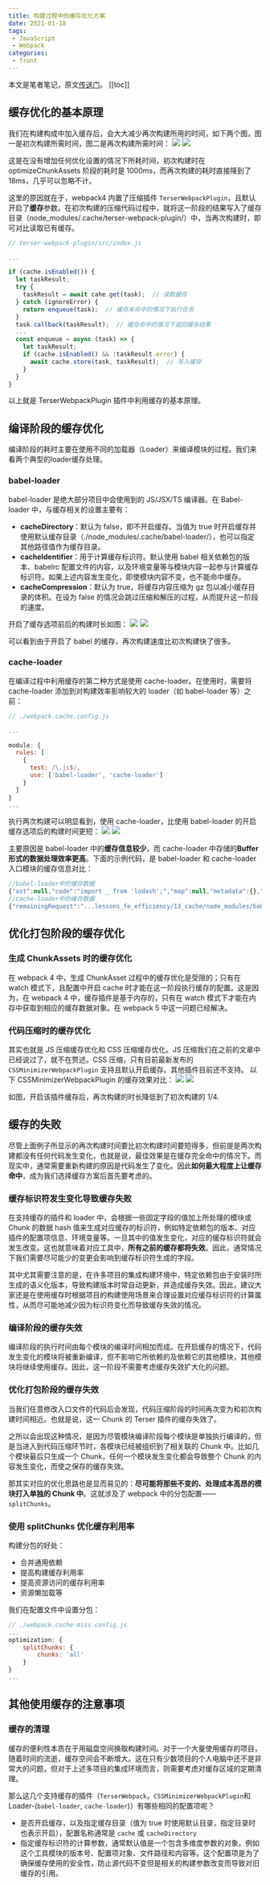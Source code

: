 ```yaml
---
title: 构建过程中的缓存优化方案
date: 2021-01-18
tags:
 - JavaScript
 - Webpack
categories:
 - front
---
```

本文是笔者笔记，原文[传送门](https://kaiwu.lagou.com/course/courseInfo.htm?courseId=416#/detail/pc?id=4427)。
[[toc]]

## 缓存优化的基本原理
我们在构建构成中加入缓存后，会大大减少再次构建所用的时间，如下两个图，图一是初次构建所需时间，图二是再次构建所需时间：
![](../imgs/webpack_first_build.png)
![](../imgs/webpack_again_build.png)

这是在没有增加任何优化设置的情况下所耗时间，初次构建时在 optimizeChunkAssets 阶段的耗时是 1000ms，而再次构建的耗时直接降到了 18ms，几乎可以忽略不计。

这里的原因就在于，webpack4 内置了压缩插件 `TerserWebpackPlugin`，且默认开启了**缓存**参数。在初次构建的压缩代码过程中，就将这一阶段的结果写入了缓存目录（node_modules/.cache/terser-webpack-plugin/）中，当再次构建时，即可对比读取已有缓存。
```js
// terser-webpack-plugin/src/index.js

...

if (cache.isEnabled()) {
  let taskResult;
  try {
    taskResult = await cahe.get(task);  // 读取缓存
  } catch (ignoreError) {
    return enqueue(task);  // 缓存未命中的情况下执行任务
  }
  task.callback(taskResult);  // 缓存命中的情况下返回缓存结果
  ...
  const enqueue = async (task) => {
    let taskResult;
    if (cache.isEnabled() && !taskResult.error) {
      await cache.store(task, taskResult);  // 写入缓存
    }
  }
}
```
以上就是 TerserWebpackPlugin 插件中利用缓存的基本原理。

## 编译阶段的缓存优化
编译阶段的耗时主要在使用不同的加载器（Loader）来编译模块的过程。我们来看两个典型的loader缓存处理。
### babel-loader
babel-loader 是绝大部分项目中会使用到的 JS/JSX/TS 编译器。在 Babel-loader 中，与缓存相关的设置主要有：
- **cacheDirectory**：默认为 false，即不开启缓存。当值为 true 时开启缓存并使用默认缓存目录（./node_modules/.cache/babel-loader/），也可以指定其他路径值作为缓存目录。
- **cacheIdentifier**：用于计算缓存标识符。默认使用 babel 相关依赖包的版本、babelrc 配置文件的内容，以及环境变量等与模块内容一起参与计算缓存标识符。如果上述内容发生变化，即使模块内容不变，也不能命中缓存。
- **cacheCompression**：默认为 true，将缓存内容压缩为 gz 包以减小缓存目录的体积。在设为 false 的情况会跳过压缩和解压的过程，从而提升这一阶段的速度。

开启了缓存选项前后的构建时长如图：
![](../imgs/babel_cache_first.png)
![](../imgs/babel_cache.png)

可以看到由于开启了 babel 的缓存，再次构建速度比初次构建快了很多。

### cache-loader
在编译过程中利用缓存的第二种方式是使用 cache-loader。在使用时，需要将 cache-loader 添加到对构建效率影响较大的 loader（如 babel-loader 等）之前：
```js
// ./webpack.cache.config.js

...

module: {
  rules: [
    {
      test: /\.js$/,
      use: ['babel-loader', 'cache-loader']
    }
  ]
}
...
```
执行两次构建可以明显看到，使用 cache-loader，比使用 babel-loader 的开启缓存选项后的构建时间更短：
![](../imgs/cache_first.png)
![](../imgs/cache_again.png)

主要原因是 babel-loader 中的**缓存信息较少**，而 cache-loader 中存储的**Buffer 形式的数据处理效率更高**。下面的示例代码，是 babel-loader 和 cache-loader 入口模块的缓存信息对比：
```js
//babel-loader中的缓存数据
{"ast":null,"code":"import _ from 'lodash';","map":null,"metadata":{},"sourceType":"module"}
//cache-loader中的缓存数据
{"remainingRequest":"...lessons_fe_efficiency/13_cache/node_modules/babel-loader/lib/index.js!.../lessons_fe_efficiency/13_cache/src/example-basic.js","dependencies":[{"path":"...lessons_fe_efficiency/13_cache/src/example-basic.js","mtime":1599191174705},{"path":"...lessons_fe_efficiency/13_cache/node_modules/cache-loader/dist/cjs.js","mtime":499162500000},{"path":".../lessons_fe_efficiency/13_cache/node_modules/babel-loader/lib/index.js","mtime":499162500000}],"contextDependencies":[],"result":[{"type":"Buffer","data":"base64:aW1wb3J0IF8gZnJvbSAnbG9kYXNoJzs="},null]}
```

## 优化打包阶段的缓存优化
### 生成 ChunkAssets 时的缓存优化
在 webpack 4 中，生成 ChunkAsset 过程中的缓存优化是受限的；只有在 watch 模式下，且配置中开启 cache 时才能在这一阶段执行缓存的配置。这是因为，在 webpack 4 中，缓存插件是基于内存的，只有在 watch 模式下才能在内存中获取到相应的缓存数据对象。在 webpack 5 中这一问题已经解决。

### 代码压缩时的缓存优化
其实也就是 JS 压缩缓存优化和 CSS 压缩缓存优化。JS 压缩我们在之前的文章中已经说过了，就不在赘述。CSS 压缩，只有目前最新发布的 `CSSMinimizerWebpackPlugin` 支持且默认开启缓存。其他插件目前还不支持。
以下 CSSMinimizerWebpackPlugin 的缓存效果对比：
![](../imgs/css_cache_first.png)
![](../imgs/css_cache.png)

如图，开启该插件缓存后，再次构建的时长降低到了初次构建的 1/4.

## 缓存的失败
尽管上面例子所显示的再次构建时间要比初次构建时间要短得多，但前提是两次构建都没有任何代码发生变化，也就是说，最佳效果是在缓存完全命中的情况下。而现实中，通常需要重新构建的原因是代码发生了变化。因此**如何最大程度上让缓存命中**，成为我们选择缓存方案后首先要考虑的。

### 缓存标识符发生变化导致缓存失败

在支持缓存的插件和 loader 中，会根据一些固定字段的值加上所处理的模块或 Chunk 的数据 hash 值来生成对应缓存的标识符，例如特定依赖包的版本、对应插件的配置项信息、环境变量等。一旦其中的值发生变化，对应的缓存标识符就会发生改变。这也就意味着对应工具中，**所有之前的缓存都将失效**。因此，通常情况下我们需要尽可能少的变更会影响到缓存标识符生成的字段。

其中尤其需要注意的是，在许多项目的集成构建环境中，特定依赖包由于安装时所生成的语义化版本，导致构建版本时常自动更新，并造成缓存失效。因此，建议大家还是在使用缓存时根据项目的构建使用场景来合理设置对应缓存标识符的计算属性，从而尽可能地减少因为标识符变化而导致缓存失效的情况。

### 编译阶段的缓存失效

编译阶段的执行时间由每个模块的编译时间相加而成。在开启缓存的情况下，代码发生变化的模块将被重新编译，但不影响它所依赖的及依赖它的其他模块，其他模块将继续使用缓存。因此，这一阶段不需要考虑缓存失效扩大化的问题。

### 优化打包阶段的缓存失效

当我们任意修改入口文件的代码后会发现，代码压缩阶段的时间再次变为和初次构建时间相近。也就是说，这一 Chunk 的 Terser 插件的缓存失效了。

之所以会出现这种情况，是因为尽管模块编译阶段每个模块是单独执行编译的，但是当进入到代码压缩环节时，各模块已经被组织到了相关联的 Chunk 中。比如几个模块最后只生成一个 Chunk，任何一个模块发生变化都会导致整个 Chunk 的内容发生变化，而使之保存的缓存失效。

那其实对应的优化思路也是显而易见的：**尽可能将那些不变的、处理成本高昂的模块打入单独的 Chunk 中**。这就涉及了 webpack 中的分包配置——`splitChunks`。

### 使用 splitChunks 优化缓存利用率

构建分包的好处：

- 合并通用依赖
- 提高构建缓存利用率
- 提高资源访问的缓存利用率
- 资源懒加载等

我们在配置文件中设置分包：

```js
// ./webpack.cache-miss.config.js
...
optimization: {
    splitChunks: {
        chunks: 'all'
    }
}
...
```

## 其他使用缓存的注意事项

### 缓存的清理

缓存的便利性本质在于用磁盘空间换取构建时间。对于一个大量使用缓存的项目，随着时间的流逝，缓存空间会不断增大。这在只有少数项目的个人电脑中还不是非常大的问题，但对于上述多项目的集成环境而言，则需要考虑对缓存区域的定期清理。

那么这几个支持缓存的插件（`TerserWebpack`，`CSSMinimizerWebpackPlugin`和 Loader-(`babel-loader`, `cache-loader`)）有哪些相同的配置项呢？
- 是否开启缓存，以及指定缓存目录（值为 true 时使用默认目录，指定目录时也表示开启），配置名称通常是 `cache` 或 `cacheDirectory`
- 指定缓存标识符的计算参数，通常默认值是一个包含多维度参数的对象。例如这个工具模块的版本号、配置项对象、文件路径和内容等。这个配置项是为了确保缓存使用的安全性，防止源代码不变但是相关的构建参数改变而导致对旧缓存的引用。
